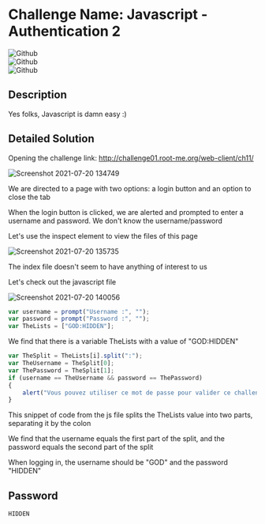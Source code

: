 # Challenge Name: Javascript - Authentication 2

![Github](https://img.shields.io/badge/date-20.07.2021-brightgreen)  
![Github](https://img.shields.io/badge/category-Web-blueviolet)  
![Github](https://img.shields.io/badge/value-10-blue)  

## Description
Yes folks, Javascript is damn easy :)

## Detailed Solution
Opening the challenge link: http://challenge01.root-me.org/web-client/ch11/

![Screenshot 2021-07-20 134749](https://user-images.githubusercontent.com/79667858/126371409-dec305aa-4216-4cfd-b7b6-2d998a0f35ca.jpg)

We are directed to a page with two options: a login button and an option to close the tab

When the login button is clicked, we are alerted and prompted to enter a username and password. We don't know the username/password

Let's use the inspect element to view the files of this page

![Screenshot 2021-07-20 135735](https://user-images.githubusercontent.com/79667858/126372606-5e2cb83e-74ce-4321-a090-78924ea3e26d.jpg)

The index file doesn't seem to have anything of interest to us

Let's check out the javascript file

![Screenshot 2021-07-20 140056](https://user-images.githubusercontent.com/79667858/126373027-b98a71f2-d470-4e9b-958d-00976c0d39d7.jpg)

```javascript
var username = prompt("Username :", "");
var password = prompt("Password :", "");
var TheLists = ["GOD:HIDDEN"];
```

We find that there is a variable TheLists with a value of "GOD:HIDDEN"

```Javascript
var TheSplit = TheLists[i].split(":");
var TheUsername = TheSplit[0];
var ThePassword = TheSplit[1];
if (username == TheUsername && password == ThePassword)
{
    alert("Vous pouvez utiliser ce mot de passe pour valider ce challenge (en majuscules) / You can use this password to validate this challenge (uppercase)");
}
```

This snippet of code from the js file splits the TheLists value into two parts, separating it by the colon

We find that the username equals the first part of the split, and the password equals the second part of the split

When logging in, the username should be "GOD" and the password "HIDDEN"

## Password
```
HIDDEN
```
